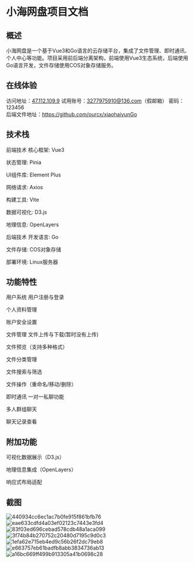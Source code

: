 # 小海网盘项目文档
## 概述
小海网盘是一个基于Vue3和Go语言的云存储平台，集成了文件管理、即时通讯、个人中心等功能。项目采用前后端分离架构，前端使用Vue3生态系统，后端使用Go语言开发，文件存储使用COS对象存储服务。

## 在线体验
访问地址：[47.112.109.9](http://www.norubias.top/)
试用账号：3277975910@136.com（假邮箱） 密码：123456  
后端文件地址：https://github.com/ourcx/xiaohaiyunGo  

## 技术栈
前端技术
核心框架: Vue3

状态管理: Pinia

UI组件库: Element Plus

网络请求: Axios

构建工具: Vite

数据可视化: D3.js

地理信息: OpenLayers

后端技术
开发语言: Go

文件存储: COS对象存储

部署环境: Linux服务器

## 功能特性
用户系统
用户注册与登录

个人资料管理

账户安全设置

文件管理
文件上传与下载(暂时没有上传)

文件预览（支持多种格式）

文件分类管理

文件搜索与筛选

文件操作（重命名/移动/删除）

即时通讯
一对一私聊功能

多人群组聊天

聊天记录查看

## 附加功能
可视化数据展示（D3.js）

地理信息集成（OpenLayers）

响应式布局适配

## 截图  
![440934cc6ec1ac7b0fe915f861bfb76](https://github.com/user-attachments/assets/40572715-55d2-4304-945c-a3673d3031aa)
![eae633cdfd4a03ef02123c7443e3fd4](https://github.com/user-attachments/assets/521b6d76-b7c8-4b87-be1b-9ad2eb6f170f)
![83f03ed696cebad578cdb48a1aca099](https://github.com/user-attachments/assets/9f6e70ed-2972-434a-9c27-605de66fde29)
![3f74b84b270752c20480d7195c9d0c3](https://github.com/user-attachments/assets/cbd98e3a-2f6d-4624-a3fe-ff9323abe7be)
![1efa62e715eb4ed9c56b26f2dc79eb8](https://github.com/user-attachments/assets/5992a813-28d8-4d16-95ac-07a315d26ddd)
![e663757eb61badfb8abb3834736ab13](https://github.com/user-attachments/assets/6f7cd90d-dc15-465f-b79e-612ed65277e3)
![a16bc669ff499b913305a41b0698c28](https://github.com/user-attachments/assets/060ae840-77f8-4d7c-bcef-9194684e8b96)




 

